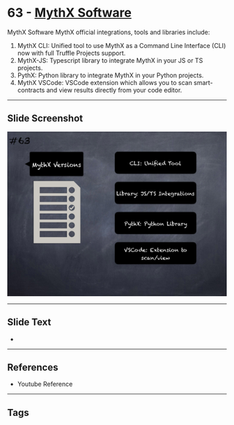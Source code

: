 
# 63 - [MythX Software](./MythX%20Software.md)

MythX Software MythX official integrations, tools and libraries include:


1.  MythX CLI: Unified tool to use MythX as a Command Line Interface (CLI) now with full Truffle Projects support.
2.  MythX-JS: Typescript library to integrate MythX in your JS or TS projects.
3.  PythX: Python library to integrate MythX in your Python projects.
4.  MythX VSCode: VSCode extension which allows you to scan smart-contracts and view results directly from your code editor.


___
## Slide Screenshot
![063.png](../../images/6.%20Audit%20Techniques%20and%20Tools%20101/063.png)
___
## Slide Text
- 
___
## References
- Youtube Reference
___
## Tags
